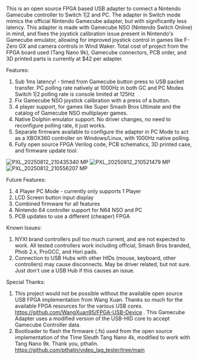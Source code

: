 This is an open source FPGA based USB adapter to connect a Nintendo Gamecube controller to Switch 1|2 and PC. The adapter in Switch mode mimics the official Nintendo Gamecube adapter, but with significantly less latency. This adapter is made with Gamecube NSO (Nintendo Switch Online) in mind, and fixes the joystick calibration issue present in Nintendo's Gamecube emulator, allowing for improved joystick control in games like F-Zero GX and camera controls in Wind Waker. Total cost of project from the FPGA board used (Tang Nano 9k), Gamecube connectors, PCB order, and 3D printed parts is currently at $42 per adapter.

Features: <br>
1. Sub 1ms latency! - timed from Gamecube button press to USB packet transfer.
     PC polling rate natively at 1000Hz in both GC and PC Modes <br>     Switch 1|2 polling rate is console limited at 125Hz
3. Fix Gamecube NSO joystick calibration with a press of a button. 
4. 4 player support, for games like Super Smash Bros Ultimate and the catalog of Gamecube NSO multiplayer games.
5. Native Dolphin emulator support. No driver changes, no need to reconfigure polling rate, it just works.
6. Separate firmware available to configure the adapter in PC Mode to act as a XBOX360 controller on Windows/Linux, with 1000Hz native polling.
7. Fully open source FPGA Verilog code, PCB schematics, 3D printed case, and firmware update tool.
   
![PXL_20250812_210435340 MP](https://github.com/user-attachments/assets/6a2e6cdd-a9af-49cd-94a5-abf7ec3f653b)
![PXL_20250812_210521479 MP](https://github.com/user-attachments/assets/0defaece-58ec-45e0-8d86-69b8bbf838ce)
![PXL_20250812_210556207 MP](https://github.com/user-attachments/assets/4f49512a-7d50-471b-9d27-b3cb9da89b82)

Future Features: <br>
1. 4 Player PC Mode - currently only supports 1 Player
2. LCD Screen button input display
3. Combined firmware for all features
4. Nintendo 64 controller support for N64 NSO and PC
5. PCB updates to use a different (cheaper) FPGA

Known Issues: <br>
1. NYXI brand controllers pull too much current, and are not expected to work. All tested controllers work including official, Smash Bros branded, Phob 2.x, ProGCC, and Hori pads.
2. Connection to USB Hubs with other HIDs (mouse, keyboard, other controllers) may cause disconnects. May be driver related, but not sure. Just don't use a USB Hub if this causes an issue.

Special Thanks: <br>
1. This project would not be possible without the available open source USB FPGA implementation from Wang Xuan. Thanks so much for the available FPGA resources for the various USB cores.                     https://github.com/WangXuan95/FPGA-USB-Device . This Gamecube Adapter uses a modified version of the USB-HID core to accept Gamecube Controller data. <br>
2. Bootloader to flash the firmware (.fs) used from the open source implementation of the Time Sleuth Tang Nano 4k, modified to work with Tang Nano 9k. Thank you, pthalin.                     https://github.com/pthalin/video_lag_tester/tree/main <br>
